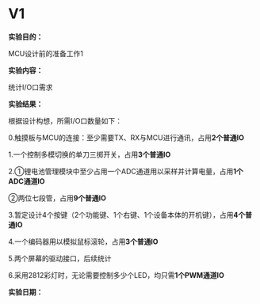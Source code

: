 # V1

**实验目的：**

MCU设计前的准备工作1

**实验内容：**

统计I/O口需求

**实验结果：**

根据设计构想，所需I/O口数量如下：

0.触摸板与MCU的连接：至少需要TX、RX与MCU进行通讯，占用**2个普通IO**

1.一个控制多模切换的单刀三掷开关，占用**3个普通IO**

2.①锂电池管理模块中至少占用一个ADC通道用以采样并计算电量，占用**1个ADC通道IO**

   ②两位七段管，占用**9个普通IO**

3.暂定设计4个按键（2个功能键、1个右键、1个设备本体的开机键），占用**4个普通IO**

4.一个编码器用以模拟鼠标滚轮，占用**3个普通IO**

5.两个屏幕的驱动接口，后续统计

6.采用2812彩灯时，无论需要控制多少个LED，均只需**1个PWM通道IO**

**实验日期：**
